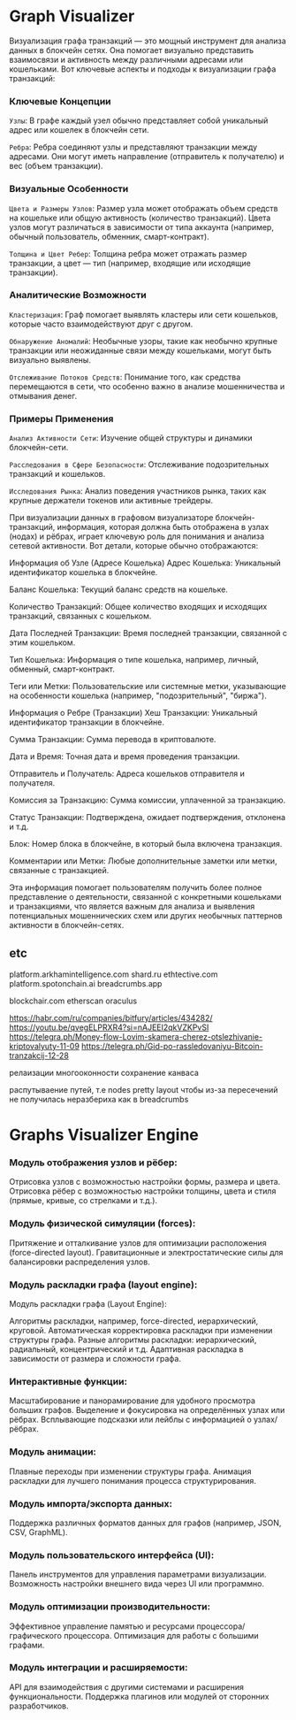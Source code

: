 # Graph Visualizer
Визуализация графа транзакций — это мощный инструмент для анализа данных в блокчейн сетях. Она помогает визуально представить взаимосвязи и активность между различными адресами или кошельками. Вот ключевые аспекты и подходы к визуализации графа транзакций:


### Ключевые Концепции
`Узлы`: В графе каждый узел обычно представляет собой уникальный адрес или кошелек в блокчейн сети.

`Ребра`: Ребра соединяют узлы и представляют транзакции между адресами. Они могут иметь направление (отправитель к получателю) и вес (объем транзакции).

### Визуальные Особенности
`Цвета и Размеры Узлов`: Размер узла может отображать объем средств на кошельке или общую активность (количество транзакций). Цвета узлов могут различаться в зависимости от типа аккаунта (например, обычный пользователь, обменник, смарт-контракт).

`Толщина и Цвет Ребер`: Толщина ребра может отражать размер транзакции, а цвет — тип (например, входящие или исходящие транзакции).
### Аналитические Возможности
`Кластеризация`: Граф помогает выявлять кластеры или сети кошельков, которые часто взаимодействуют друг с другом.

`Обнаружение Аномалий`: Необычные узоры, такие как необычно крупные транзакции или неожиданные связи между кошельками, могут быть визуально выявлены.

`Отслеживание Потоков Средств`: Понимание того, как средства перемещаются в сети, что особенно важно в анализе мошенничества и отмывания денег.

### Примеры Применения
`Анализ Активности Сети`: Изучение общей структуры и динамики блокчейн-сети.

`Расследования в Сфере Безопасности`: Отслеживание подозрительных транзакций и кошельков.

`Исследования Рынка`: Анализ поведения участников рынка, таких как крупные держатели токенов или активные трейдеры.

При визуализации данных в графовом визуализаторе блокчейн-транзакций, информация, которая должна быть отображена в узлах (нодах) и рёбрах, играет ключевую роль для понимания и анализа сетевой активности. Вот детали, которые обычно отображаются:

Информация об Узле (Адресе Кошелька)
Адрес Кошелька: Уникальный идентификатор кошелька в блокчейне.

Баланс Кошелька: Текущий баланс средств на кошельке.

Количество Транзакций: Общее количество входящих и исходящих транзакций, связанных с кошельком.

Дата Последней Транзакции: Время последней транзакции, связанной с этим кошельком.

Тип Кошелька: Информация о типе кошелька, например, личный, обменный, смарт-контракт.

Теги или Метки: Пользовательские или системные метки, указывающие на особенности кошелька (например, "подозрительный", "биржа").

Информация о Ребре (Транзакции)
Хеш Транзакции: Уникальный идентификатор транзакции в блокчейне.

Сумма Транзакции: Сумма перевода в криптовалюте.

Дата и Время: Точная дата и время проведения транзакции.

Отправитель и Получатель: Адреса кошельков отправителя и получателя.

Комиссия за Транзакцию: Сумма комиссии, уплаченной за транзакцию.

Статус Транзакции: Подтверждена, ожидает подтверждения, отклонена и т.д.

Блок: Номер блока в блокчейне, в который была включена транзакция.

Комментарии или Метки: Любые дополнительные заметки или метки, связанные с транзакцией.

Эта информация помогает пользователям получить более полное представление о деятельности, связанной с конкретными кошельками и транзакциями, что является важным для анализа и выявления потенциальных мошеннических схем или других необычных паттернов активности в блокчейн-сетях.

## etc
platform.arkhamintelligence.com
shard.ru
ethtective.com
platform.spotonchain.ai
breadcrumbs.app

blockchair.com
etherscan
oraculus


https://habr.com/ru/companies/bitfury/articles/434282/
https://youtu.be/qvegELPRXR4?si=nAJEEI2qkVZKPvSI
https://telegra.ph/Money-flow-Lovim-skamera-cherez-otslezhivanie-kriptovalyuty-11-09
https://telegra.ph/Gid-po-rassledovaniyu-Bitcoin-tranzakcij-12-28

релаизации многооконности
сохранение канваса

распутываение путей, т.е nodes pretty layout чтобы из-за пересечений не получилась неразбериха как в breadcrumbs

# Graphs Visualizer Engine

### Модуль отображения узлов и рёбер:

Отрисовка узлов с возможностью настройки формы, размера и цвета.
Отрисовка рёбер с возможностью настройки толщины, цвета и стиля (прямые, кривые, со стрелками и т.д.).
### Модуль физической симуляции (forces):

Притяжение и отталкивание узлов для оптимизации расположения (force-directed layout).
Гравитационные и электростатические силы для балансировки распределения узлов.

### Модуль раскладки графа (layout engine):
Модуль раскладки графа (Layout Engine):

Алгоритмы раскладки, например, force-directed, иерархический, круговой.
Автоматическая корректировка раскладки при изменении структуры графа.
Разные алгоритмы раскладки: иерархический, радиальный, концентрический и т.д.
Адаптивная раскладка в зависимости от размера и сложности графа.

### Интерактивные функции:

Масштабирование и панорамирование для удобного просмотра больших графов.
Выделение и фокусировка на определённых узлах или рёбрах.
Всплывающие подсказки или лейблы с информацией о узлах/рёбрах.
### Модуль анимации:

Плавные переходы при изменении структуры графа.
Анимация раскладки для лучшего понимания процесса структурирования.
### Модуль импорта/экспорта данных:

Поддержка различных форматов данных для графов (например, JSON, CSV, GraphML).
### Модуль пользовательского интерфейса (UI):

Панель инструментов для управления параметрами визуализации.
Возможность настройки внешнего вида через UI или программно.
### Модуль оптимизации производительности:

Эффективное управление памятью и ресурсами процессора/графического процессора.
Оптимизация для работы с большими графами.
### Модуль интеграции и расширяемости:

API для взаимодействия с другими системами и расширения функциональности.
Поддержка плагинов или модулей от сторонних разработчиков.












